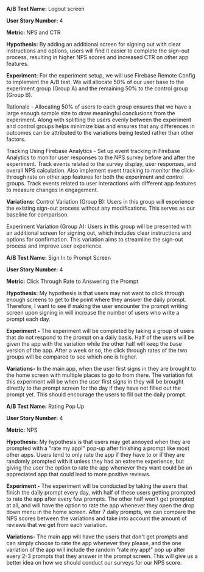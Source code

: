 **A/B Test Name:** Logout screen

**User Story Number:** 4

**Metric:** NPS and CTR

**Hypothesis:** By adding an additional screen for signing out with clear instructions and options, users will find it easier to complete the sign-out process, resulting in higher NPS scores and increased CTR on other app features.

**Experiment:** For the experiment setup, we will use Firebase Remote Config to implement the A/B test. We will allocate 50% of our user base to the experiment group (Group A) and the remaining 50% to the control group (Group B).

Rationale - Allocating 50% of users to each group ensures that we have a large enough sample size to draw meaningful conclusions from the experiment. Along with splitting the users evenly between the experiment and control groups helps minimize bias and ensures that any differences in outcomes can be attributed to the variations being tested rather than other factors.

Tracking Using Firebase Analytics - Set up event tracking in Firebase Analytics to monitor user responses to the NPS survey before and after the experiment. Track events related to the survey display, user responses, and overall NPS calculation. Also implement event tracking to monitor the click-through rate on other app features for both the experiment and control groups. Track events related to user interactions with different app features to measure changes in engagement.

**Variations:**
Control Variation (Group B):
Users in this group will experience the existing sign-out process without any modifications. This serves as our baseline for comparison.

Experiment Variation (Group A):
Users in this group will be presented with an additional screen for signing out, which includes clear instructions and options for confirmation. This variation aims to streamline the sign-out process and improve user experience.

**A/B Test Name:** Sign In to Prompt Screen

**User Story Number:** 4

**Metric:** Click Through Rate to Answering the Prompt

**Hypothesis:** My hypothesis is that users may not want to click through enough screens to get to the point where they answer the daily prompt. Therefore, I want to see if making the user encounter the prompt writing screen upon signing in will increase the number of users who write a prompt each day.

**Experiment -** The experiment will be completed by taking a group of users that do not respond to the prompt on a daily basis. Half of the users will be given the app with the variation while the other half will keep the base version of the app. After a week or so, the click through rates of the two groups will be compared to see which one is higher.

**Variations-** In the main app, when the user first signs in they are brought to the home screen with multiple places to go to from there. The variation fot this experiment will be when the user first signs in they will be brought directly to the prompt screen for the day if they have not filled out the prompt yet. This should encourage the users to fill out the daily prompt.

**A/B Test Name:** Rating Pop Up

**User Story Number:** 4

**Metric:** NPS

**Hypothesis:** My hypothesis is that users may get annoyed when they are prompted with a "rate my app!" pop-up after finishing a prompt like most other apps. Users tend to only rate the app if they have to or if they are randomly prompted with it unless they had an extreme experience, but giving the user the option to rate the app whenever they want could be an appreciated app that could lead to more positive reviews.

**Experiment -** The experiment will be conducted by taking the users that finish the daily prompt every day, with half of these users getting prompted to rate the app after every few prompts. The other half won't get prompted at all, and will have the option to rate the app whenever they open the drop down menu in the home screen. After 7 daily prompts, we can compare the NPS scores between the variations and take into account the amount of reviews that we get from each variation.

**Variations-** The main app will have the users that don't get prompts and can simply choose to rate the app whenever they please, and the one variation of the app will include the random "rate my app!" pop up after every 2-3 prompts that they answer in the prompt screen. This will give us a better idea on how we should conduct our surveys for our NPS score.
